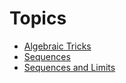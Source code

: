 # Topics
- [Algebraic Tricks](algebraicTricks)
- [Sequences](sequences)
- [Sequences and Limits](sequence_limits)
